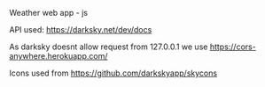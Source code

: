 Weather web app - js

API used: https://darksky.net/dev/docs

As darksky doesnt allow request from 127.0.0.1 we use https://cors-anywhere.herokuapp.com/

Icons used from https://github.com/darkskyapp/skycons
